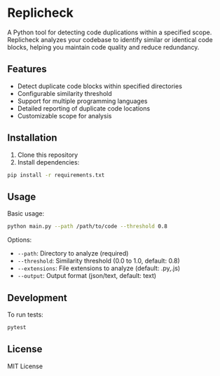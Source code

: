 # Replicheck

A Python tool for detecting code duplications within a specified scope. Replicheck analyzes your codebase to identify similar or identical code blocks, helping you maintain code quality and reduce redundancy.

## Features

- Detect duplicate code blocks within specified directories
- Configurable similarity threshold
- Support for multiple programming languages
- Detailed reporting of duplicate code locations
- Customizable scope for analysis

## Installation

1. Clone this repository
2. Install dependencies:

```bash
pip install -r requirements.txt
```

## Usage

Basic usage:

```bash
python main.py --path /path/to/code --threshold 0.8
```

Options:

- `--path`: Directory to analyze (required)
- `--threshold`: Similarity threshold (0.0 to 1.0, default: 0.8)
- `--extensions`: File extensions to analyze (default: .py,.js)
- `--output`: Output format (json/text, default: text)

## Development

To run tests:

```bash
pytest
```

## License

MIT License
